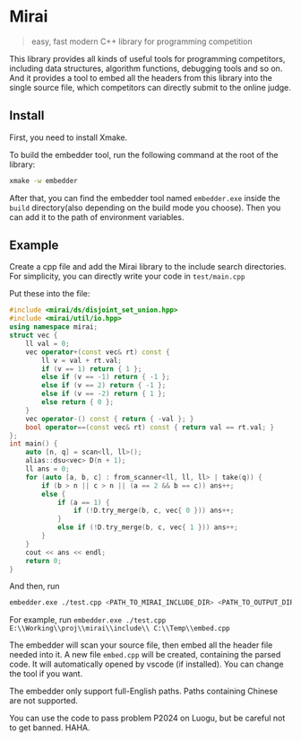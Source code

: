 # Mirai

> easy, fast modern C++ library for programming competition

This library provides all kinds of useful tools for programming competitors, including data structures, algorithm functions, debugging tools and so on. And it provides a tool to embed all the headers from this library into the single source file, which competitors can directly submit to the online judge.

## Install

First, you need to install Xmake.

To build the embedder tool, run the following command at the root of the library:

```bash
xmake -w embedder
```

After that, you can find the embedder tool named `embedder.exe` inside the `build` directory(also depending on the build mode you choose). Then you can add it to the path of environment variables.

## Example

Create a cpp file and add the Mirai library to the include search directories. For simplicity, you can directly write your code in `test/main.cpp`

Put these into the file:

```cpp
#include <mirai/ds/disjoint_set_union.hpp>
#include <mirai/util/io.hpp>
using namespace mirai;
struct vec {
	ll val = 0;
	vec operator+(const vec& rt) const {
		ll v = val + rt.val;
		if (v == 1) return { 1 };
		else if (v == -1) return { -1 };
		else if (v == 2) return { -1 };
		else if (v == -2) return { 1 };
		else return { 0 };
	}
	vec operator-() const { return { -val }; }
	bool operator==(const vec& rt) const { return val == rt.val; }
};
int main() {
	auto [n, q] = scan<ll, ll>();
	alias::dsu<vec> D(n + 1);
	ll ans = 0;
	for (auto [a, b, c] : from_scanner<ll, ll, ll> | take(q)) {
		if (b > n || c > n || (a == 2 && b == c)) ans++;
		else {
			if (a == 1) {
				if (!D.try_merge(b, c, vec{ 0 })) ans++;
			}
			else if (!D.try_merge(b, c, vec{ 1 })) ans++;
		}
	}
	cout << ans << endl;
	return 0;
}
```

And then, run

```bash
embedder.exe ./test.cpp <PATH_TO_MIRAI_INCLUDE_DIR> <PATH_TO_OUTPUT_DIR>
```

For example, run `embedder.exe ./test.cpp E:\\Working\\proj\\mirai\\include\\ C:\\Temp\\embed.cpp`

The embedder will scan your source file, then embed all the header file needed into it. A new file `embed.cpp` will be created, containing the parsed code. It will automatically opened by vscode (if installed). You can change the tool if you want.

The embedder only support full-English paths. Paths containing Chinese are not supported.

You can use the code to pass problem P2024 on Luogu, but be careful not to get banned. HAHA.